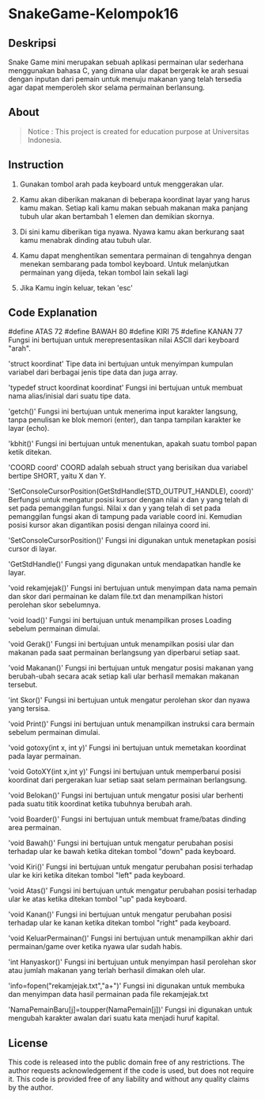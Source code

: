 # SnakeGame-Kelompok16

## Deskripsi
Snake Game mini merupakan sebuah aplikasi permainan ular sederhana menggunakan bahasa C, yang dimana ular dapat bergerak ke arah sesuai dengan inputan dari pemain untuk menuju makanan yang telah tersedia agar dapat memperoleh skor selama permainan berlansung.

## About
>Notice : This project is created for education purpose at Universitas Indonesia.

## Instruction
1. Gunakan tombol arah pada keyboard untuk menggerakan ular.

2. Kamu akan diberikan makanan di beberapa koordinat layar yang harus kamu makan. Setiap kali kamu makan sebuah makanan maka panjang tubuh ular akan bertambah 1 elemen dan demikian skornya.

3. Di sini kamu diberikan tiga nyawa. Nyawa kamu akan berkurang saat kamu menabrak dinding atau tubuh ular.

4. Kamu dapat menghentikan sementara permainan di tengahnya dengan menekan sembarang pada tombol keyboard. Untuk melanjutkan permainan yang dijeda, tekan tombol lain sekali lagi

5. Jika Kamu ingin keluar, tekan 'esc'


## Code Explanation

#define ATAS 72
#define BAWAH 80
#define KIRI 75
#define KANAN 77
Fungsi ini bertujuan untuk merepresentasikan nilai ASCII dari keyboard "arah".

 'struct koordinat' 
Tipe data ini bertujuan untuk menyimpan kumpulan variabel dari berbagai jenis tipe data dan juga array.

'typedef struct koordinat koordinat'
Fungsi ini bertujuan untuk membuat nama alias/inisial dari suatu tipe data.

'getch()'
Fungsi ini bertujuan untuk menerima input karakter langsung, tanpa penulisan ke blok memori (enter), dan tanpa tampilan karakter ke layar (echo).

 'kbhit()' 
 Fungsi ini bertujuan untuk menentukan, apakah suatu tombol papan ketik ditekan.

'COORD coord'
COORD adalah sebuah struct yang berisikan dua variabel bertipe SHORT, yaitu X dan Y.

'SetConsoleCursorPosition(GetStdHandle(STD_OUTPUT_HANDLE), coord)'
Berfungsi untuk mengatur posisi kursor dengan nilai x dan y yang telah di set pada pemanggilan fungsi. Nilai x dan y yang telah di set pada pemanggilan fungsi akan di tampung pada variable coord ini. Kemudian posisi kursor akan digantikan posisi dengan nilainya coord ini.

'SetConsoleCursorPosition()'
Fungsi ini digunakan untuk menetapkan posisi cursor di layar. 

'GetStdHandle()'
Fungsi yang digunakan untuk mendapatkan handle ke layar.

'void rekamjejak()'
Fungsi ini bertujuan untuk menyimpan data nama pemain dan skor dari permainan ke dalam file.txt dan menampilkan histori perolehan skor sebelumnya.

'void load()'
Fungsi ini bertujuan untuk menampilkan proses Loading sebelum permainan dimulai.

'void Gerak()'
Fungsi ini bertujuan untuk menampilkan posisi ular dan makanan pada saat permainan berlangsung yan diperbarui setiap saat.

'void Makanan()'
Fungsi ini bertujuan untuk mengatur posisi makanan yang berubah-ubah secara acak setiap kali ular berhasil memakan makanan tersebut.

'int Skor()'
Fungsi ini bertujuan untuk mengatur perolehan skor dan nyawa yang tersisa.

'void Print()'
Fungsi ini bertujuan untuk menampilkan instruksi cara bermain sebelum permainan dimulai.

'void gotoxy(int x, int y)'
Fungsi ini bertujuan untuk memetakan koordinat pada layar permainan.

'void GotoXY(int x,int y)'
Fungsi ini bertujuan untuk memperbarui posisi koordinat dari pergerakan luar setiap saat selam permainan berlangsung.

'void Belokan()'
Fungsi ini bertujuan untuk mengatur posisi ular berhenti pada suatu titik koordinat ketika tubuhnya berubah arah.

'void Boarder()'
Fungsi ini bertujuan untuk membuat frame/batas dinding area permainan.

'void Bawah()'
Fungsi ini bertujuan untuk mengatur perubahan posisi terhadap ular ke bawah ketika ditekan tombol "down" pada keyboard.

'void Kiri()'
Fungsi ini bertujuan untuk mengatur perubahan posisi terhadap ular ke kiri ketika ditekan tombol "left" pada keyboard.

'void Atas()'
Fungsi ini bertujuan untuk mengatur perubahan posisi terhadap ular ke atas ketika ditekan tombol "up" pada keyboard.

'void Kanan()'
Fungsi ini bertujuan untuk mengatur perubahan posisi terhadap ular ke kanan ketika ditekan tombol "right" pada keyboard.

'void KeluarPermainan()'
Fungsi ini bertujuan untuk menampilkan akhir dari permainan/game over ketika nyawa ular sudah habis.

'int Hanyaskor()'
Fungsi ini bertujuan untuk menyimpan hasil perolehan skor atau jumlah makanan yang terlah berhasil dimakan oleh ular. 

'info=fopen("rekamjejak.txt","a+")'
Fungsi ini digunakan untuk membuka dan menyimpan data hasil permainan pada file rekamjejak.txt

'NamaPemainBaru[j]=toupper(NamaPemain[j])'
Fungsi ini digunakan untuk mengubah karakter awalan dari suatu kata menjadi huruf kapital.

## License
This code is released into the public domain free of any restrictions. The author requests acknowledgement if the code is used, but does not require it. This code is provided free of any liability and without any quality claims by the author.
